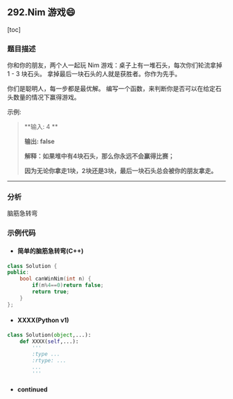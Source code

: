 ## 292.Nim ​游戏:smile:

[toc]

### 题目描述

你和你的朋友，两个人一起玩 Nim 游戏：桌子上有一堆石头，每次你们轮流拿掉 1 - 3 块石头。 拿掉最后一块石头的人就是获胜者。你作为先手。

你们是聪明人，每一步都是最优解。 编写一个函数，来判断你是否可以在给定石头数量的情况下赢得游戏。

示例:

> **输入: 4 **
>
> **输出: false**
>
> **解释：如果堆中有4块石头，那么你永远不会赢得比赛；**
>
> **因为无论你拿走1块，2块还是3块，最后一块石头总会被你的朋友拿走。**

---

### 分析

脑筋急转弯

### 示例代码

* #### 简单的脑筋急转弯(C++)

```c++
class Solution {
public:
    bool canWinNim(int n) {
        if(n%4==0)return false;
        return true;
    }
};
```

* #### XXXX(Python v1)

```python
class Solution(object,...):
    def XXXX(self,...):
        '''
        :type ...
        :rtype: ...
        ...
        '''
```

* #### continued



[^footnote]: 快乐菜醒每一天!

